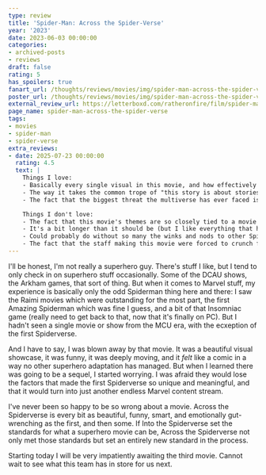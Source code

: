 ```yaml
---
type: review
title: 'Spider-Man: Across the Spider-Verse'
year: '2023'
date: 2023-06-03 00:00:00
categories:
- archived-posts
- reviews
draft: false
rating: 5
has_spoilers: true
fanart_url: /thoughts/reviews/movies/img/spider-man-across-the-spider-verse_fanart.png
poster_url: /thoughts/reviews/movies/img/spider-man-across-the-spider-verse_poster.png
external_review_url: https://letterboxd.com/ratheronfire/film/spider-man-across-the-spider-verse/
page_name: spider-man-across-the-spider-verse
tags:
- movies
- spider-man
- spider-verse
extra_reviews:
- date: 2025-07-23 00:00:00
  rating: 4.5
  text: |
    Things I love:
    - Basically every single visual in this movie, and how effectively it plays different styles off of each other to explore each character and their worlds.
    - The way it takes the common trope of "this story is about stories" and the concept of canon, and reframes it into a way of arguing against Miguel's conservative view of how the world/multiverse should be structured, and connects it to Miles' struggle to prove that he matters and that he has a place in a system that utterly disregards him.
    - The fact that the biggest threat the multiverse has ever faced is this unassuming loser who has a chip on his shoulder because some kid threw a bagel at him and nobody cares.

    Things I don't love:
    - The fact that this movie's themes are so closely tied to a movie that's now slated to come out four years after everyone has forgotten what happened in this one.
    - It's a bit longer than it should be (but I like everything that happens in this so I don't mind too much).
    - Could probably do without so many the winks and nods to other Spiderman stuff. Then again I'm a bit of an outlier in the way that I'm disengaged from a good 90% of superhero media so most of the references just fall flat for me.
    - The fact that the staff making this movie were forced to crunch for months of 80-hour work weeks to get this done and are probably dealing with it for the sequel.
---
```


I'll be honest, I'm not really a superhero guy. There's stuff I like, but I tend to only check in on superhero stuff occasionally. Some of the DCAU shows, the Arkham games, that sort of thing. But when it comes to Marvel stuff, my experience is basically only the odd Spiderman thing here and there: I saw the Raimi movies which were outstanding for the most part, the first Amazing Spiderman which was fine I guess, and a bit of that Insomniac game (really need to get back to that, now that it's finally on PC). But I hadn't seen a single movie or show from the MCU era, with the ecxeption of the first Spiderverse.

And I have to say, I was blown away by that movie. It was a beautiful visual showcase, it was funny, it was deeply moving, and it *felt* like a comic in a way no other superhero adaptation has managed. But when I learned there was going to be a sequel, I started worrying. I was afraid they would lose the factors that made the first Spiderverse so unique and meaningful, and that it would turn into just another endless Marvel content stream.

I've never been so happy to be so wrong about a movie. Across the Spiderverse is every bit as beautiful, funny, smart, and emotionally gut-wrenching as the first, and then some. If Into the Spiderverse set the standards for what a superhero movie can be, Across the Spiderverse not only met those standards but set an entirely new standard in the process.

Starting today I will be very impatiently awaiting the third movie. Cannot wait to see what this team has in store for us next.

